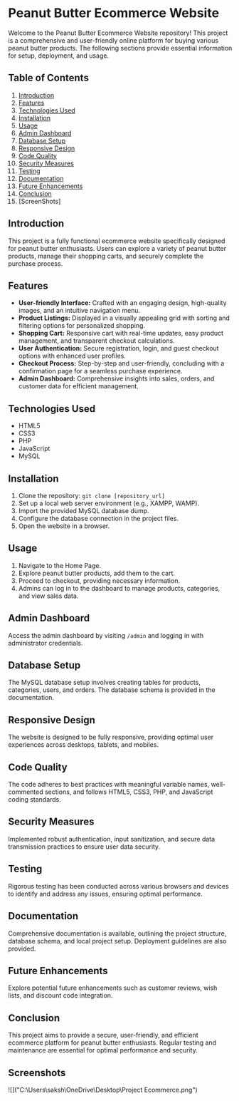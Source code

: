 # Peanut Butter Ecommerce Website

Welcome to the Peanut Butter Ecommerce Website repository! This project is a comprehensive and user-friendly online platform for buying various peanut butter products. The following sections provide essential information for setup, deployment, and usage.

## Table of Contents
1. [Introduction](#introduction)
2. [Features](#features)
3. [Technologies Used](#technologies-used)
4. [Installation](#installation)
5. [Usage](#usage)
6. [Admin Dashboard](#admin-dashboard)
7. [Database Setup](#database-setup)
8. [Responsive Design](#responsive-design)
9. [Code Quality](#code-quality)
10. [Security Measures](#security-measures)
11. [Testing](#testing)
12. [Documentation](#documentation)
13. [Future Enhancements](#future-enhancements)
14. [Conclusion](#conclusion)
15. [ScreenShots]

## Introduction

This project is a fully functional ecommerce website specifically designed for peanut butter enthusiasts. Users can explore a variety of peanut butter products, manage their shopping carts, and securely complete the purchase process.

## Features

- **User-friendly Interface:** Crafted with an engaging design, high-quality images, and an intuitive navigation menu.
- **Product Listings:** Displayed in a visually appealing grid with sorting and filtering options for personalized shopping.
- **Shopping Cart:** Responsive cart with real-time updates, easy product management, and transparent checkout calculations.
- **User Authentication:** Secure registration, login, and guest checkout options with enhanced user profiles.
- **Checkout Process:** Step-by-step and user-friendly, concluding with a confirmation page for a seamless purchase experience.
- **Admin Dashboard:** Comprehensive insights into sales, orders, and customer data for efficient management.

## Technologies Used

- HTML5
- CSS3
- PHP
- JavaScript
- MySQL

## Installation

1. Clone the repository: `git clone [repository_url]`
2. Set up a local web server environment (e.g., XAMPP, WAMP).
3. Import the provided MySQL database dump.
4. Configure the database connection in the project files.
5. Open the website in a browser.

## Usage

1. Navigate to the Home Page.
2. Explore peanut butter products, add them to the cart.
3. Proceed to checkout, providing necessary information.
4. Admins can log in to the dashboard to manage products, categories, and view sales data.

## Admin Dashboard

Access the admin dashboard by visiting `/admin` and logging in with administrator credentials.

## Database Setup

The MySQL database setup involves creating tables for products, categories, users, and orders. The database schema is provided in the documentation.

## Responsive Design

The website is designed to be fully responsive, providing optimal user experiences across desktops, tablets, and mobiles.

## Code Quality

The code adheres to best practices with meaningful variable names, well-commented sections, and follows HTML5, CSS3, PHP, and JavaScript coding standards.

## Security Measures

Implemented robust authentication, input sanitization, and secure data transmission practices to ensure user data security.

## Testing

Rigorous testing has been conducted across various browsers and devices to identify and address any issues, ensuring optimal performance.

## Documentation

Comprehensive documentation is available, outlining the project structure, database schema, and local project setup. Deployment guidelines are also provided.

## Future Enhancements

Explore potential future enhancements such as customer reviews, wish lists, and discount code integration.

## Conclusion

This project aims to provide a secure, user-friendly, and efficient ecommerce platform for peanut butter enthusiasts. Regular testing and maintenance are essential for optimal performance and security.

## Screenshots

![]("C:\Users\saksh\OneDrive\Desktop\Project Ecommerce.png")


